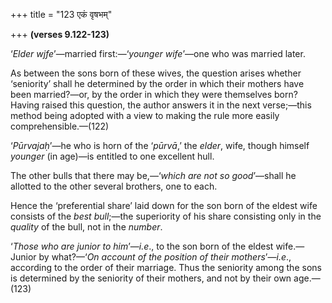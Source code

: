 +++
title = "123 एकं वृषभम्"

+++
**(verses 9.122-123)**

‘*Elder wjfe*’—married first:—‘*younger wife*’—one who was married
later.

As between the sons born of these wives, the question arises whether
‘seniority’ shall he determined by the order in which their mothers have
been married?—or, by the order in which they were themselves born?
Having raised this question, the author answers it in the next
verse;—this method being adopted with a view to making the rule more
easily comprehensible.—(122)

‘*Pūrvajaḥ*’—he who is horn of the ‘*pūrvā*,’ the *elder*, wife, though
himself *younger* (in age)—is entitled to one excellent hull.

The other bulls that there may be,—‘*which are not so good*’—shall he
allotted to the other several brothers, one to each.

Hence the ‘preferential share’ laid down for the son born of the eldest
wife consists of the *best bull*;—the superiority of his share
consisting only in the *quality* of the bull, not in the *number*.

‘*Those who are junior to him*’—*i.e*., to the son born of the eldest
wife.—Junior by what?—‘*On account of the position* *of* *their
mothers*’—*i.e*., according to the order of their marriage. Thus the
seniority among the sons is determined by the seniority of their
mothers, and not by their own age.—(123)


